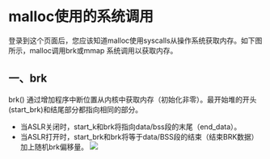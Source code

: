 # malloc使用的系统调用
登录到这个页面后，您应该知道malloc使用syscalls从操作系统获取内存。如下图所示，malloc调用brk或mmap 系统调用以获取内存。
## 一、brk
brk() 通过增加程序中断位置从内核中获取内存（初始化非零）。最开始堆的开头(start_brk)和结尾部分都指向相同的部分。
- 当ASLR关闭时，start_k和brk将指向data/bss段的末尾（end_data）。
- 当ASLR打开时，start_brk和brk将等于data/BSS段的结束（结束BRK数据）加上随机brk偏移量。
![](http://static.duartes.org/img/blogPosts/linuxFlexibleAddressSpaceLayout.png)
